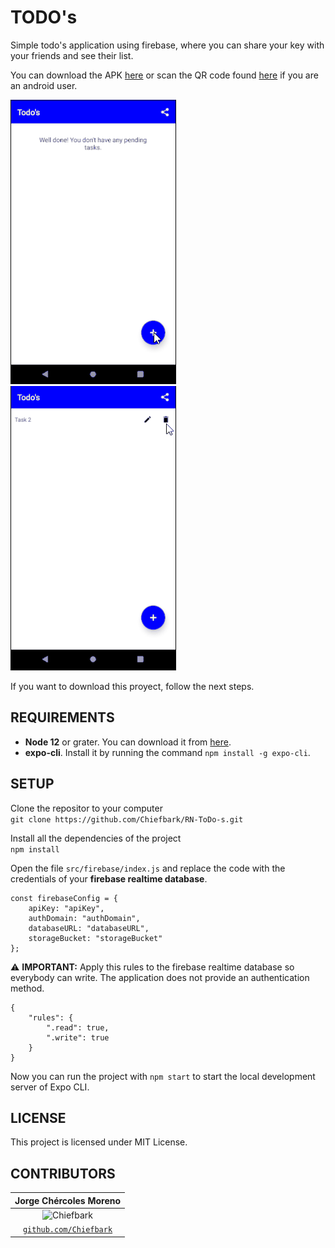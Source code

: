 # TODO's

Simple todo's application using firebase, where you can share your key with your friends and see their list.

You can download the APK <a href="./todo-firebase-793a61043fd3404aa8ccb066cb69d55c-signed.apk" download>here</a> or scan the QR code found [here](https://expo.io/@chiefbark/todo-firebase) if you are an android user.

![crud](./_asset_crud.gif)
![share](./_asset_share.gif)

If you want to download this proyect, follow the next steps.

## REQUIREMENTS

- **Node 12** or grater. You can download it from [here](https://nodejs.org/en/download/).
- **expo-cli**. Install it by running the command `npm install -g expo-cli`.

## SETUP	

Clone the repositor to your computer
<br>
`git clone https://github.com/Chiefbark/RN-ToDo-s.git`

Install all the dependencies of the project
<br>
`npm install`

Open the file `src/firebase/index.js` and replace the code with the credentials of your **firebase realtime database**.
```
const firebaseConfig = {
	apiKey: "apiKey",
	authDomain: "authDomain",
	databaseURL: "databaseURL",
	storageBucket: "storageBucket"
};
```

&#9888; **IMPORTANT:** Apply this rules to the firebase realtime database so everybody can write. The application does not provide an authentication method.
```
{
	"rules": {
		".read": true,
		".write": true
	}
}
```

Now you can run the project with `npm start` to start the local development server of Expo CLI.

## LICENSE

This project is licensed under MIT License.

## CONTRIBUTORS

| **Jorge Chércoles Moreno** |
| :-: |
| ![Chiefbark](https://avatars3.githubusercontent.com/u/24280701?s=160&v=2=200) |
| <a href="http://github.com/Chiefbark" target="_blank">`github.com/Chiefbark`</a> |